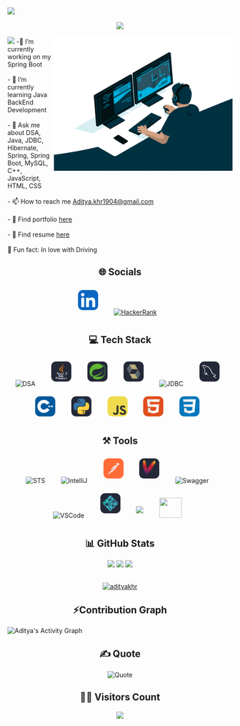 
<!--
**adityakhr/adityakhr** is a ✨ _special_ ✨ repository because its `README.md` (this file) appears on your GitHub profile.

Here are some ideas to get yo
- 🌱 I’m currently learn
- 👯 I’m looking 
- 🤔 I’m looking for helpit\
- 💬 Ask me about 
- 📫 How to reach 
- 😄 Pronouns:
- ⚡ Fun fact:-->
<img src="https://user-images.githubusercontent.com/73097560/115834477-dbab4500-a447-11eb-908a-139a6edaec5c.gif">

<p align="center">
     <a>
     <img src="https://readme-typing-svg.demolab.com/?lines=Hello there! This is Aditya Khare ; A Java%20Backend%20Developer           &font=Fira%20Code&center=true&width=440&height=45&color=dark&vCenter=true&size=22&pause=1000"></a>
      </p>
      
<img src="https://user-images.githubusercontent.com/73097560/115834477-dbab4500-a447-11eb-908a-139a6edaec5c.gif">

  <img align="right" src="gif/giphy.gif" style="width:400px; height:300px; margin-bottom:50px;">
  -🔭 I’m currently working on my Spring Boot<br><br>- 🌱 I’m currently learning Java BackEnd Development<br><br>- 💬 Ask me about DSA, Java, JDBC, Hibernate, Spring, Spring Boot, MySQL, C++, JavaScript, HTML, CSS<br><br>- 📫 How to reach me <a href="mailto:Aditya.khr1904@gmail.com" >Aditya.khr1904@gmail.com</a><br><br>- 📘 Find portfolio <a href="https://adityakhr.github.io/">here</a><br><br>- 📑 Find resume <a href="https://drive.google.com/file/d/1eYN53SgKZ7bet7Z9TvNZBInMICiZH8p0/view?usp=share_link">here</a><br><br>🚗 Fun fact: In love with Driving<br>


<h2 align="center">🌐 Socials</h2>
<div align="center">  
     <a href="https://linkedin.com/in/aditya-khare-1a254b1b8" target="_blank"><img style="margin: 10px" src="https://github.com/tandpfun/skill-icons/blob/main/icons/LinkedIn.svg" alt="LinkedIn" height="45" /></a> 
     &nbsp;&nbsp;
     <a href="https://www.hackerrank.com/aditya_khr1904?hr_r=1" target="_blank"><img style="margin: 10px" src="https://upload.wikimedia.org/wikipedia/commons/thumb/4/40/HackerRank_Icon-1000px.png/800px-HackerRank_Icon-1000px.png" alt="HackerRank" height="45" /></a>
     &nbsp;&nbsp;
</div>


 
 <h2 align="center">💻 Tech Stack</h2>
<div align="center"> 
     <img style="margin: 10px" src="https://e7.pngegg.com/pngimages/78/465/png-clipart-data-structures-and-algorithms-algorithms-data-structures-programs-computer-science-others-miscellaneous-computer-science-thumbnail.png" alt="DSA" height="45" />
        &nbsp;&nbsp;
     <img style="margin: 10px" src="https://github.com/tandpfun/skill-icons/blob/main/icons/Java-Dark.svg" alt="Java" height="45" />
        &nbsp;&nbsp;
     <img style="margin: 10px" src="https://github.com/tandpfun/skill-icons/blob/main/icons/Spring-Dark.svg" alt="Spring" height="45"/>
        &nbsp;&nbsp;
     <img style="margin: 10px" src="https://github.com/tandpfun/skill-icons/blob/main/icons/Hibernate-Dark.svg" alt="Hibernate" height="45"/>
        &nbsp;&nbsp;
     <img style="margin: 10px" src="https://pic.onlinewebfonts.com/thumbnails/icons_335846.svg" alt="JDBC" height="45"/>
        &nbsp;&nbsp;
     <img style="margin: 10px" src="https://github.com/tandpfun/skill-icons/blob/main/icons/MySQL-Dark.svg" alt="MySQL" height="45"/>
        &nbsp;&nbsp;
     <img style="margin: 10px" src="https://github.com/tandpfun/skill-icons/blob/main/icons/CPP.svg" alt="C++" height="45"/>
        &nbsp;&nbsp;
     <img style="margin: 10px" src="https://github.com/tandpfun/skill-icons/blob/main/icons/Python-Dark.svg" alt="Python" height="45"/>
        &nbsp;&nbsp;
     <img style="margin: 10px" src="https://github.com/tandpfun/skill-icons/blob/main/icons/JavaScript.svg" alt="JavaScript" height="45"/>
        &nbsp;&nbsp;
     <img style="margin: 10px" src="https://github.com/tandpfun/skill-icons/blob/main/icons/HTML.svg" alt="HTML" height="45"/>
        &nbsp;&nbsp;
     <img style="margin: 10px" src="https://github.com/tandpfun/skill-icons/blob/main/icons/CSS.svg" alt="CSS" height="45"/>
        &nbsp;&nbsp;
     
</div>

<h2 align="center">⚒️ Tools</h2>
<div align="center">
     <img style="margin: 10px" src="https://spring.io/img/projects/spring-tool.svg" alt="STS" height="45"/>
        &nbsp;&nbsp; 
     <img style="margin: 10px" src="https://upload.wikimedia.org/wikipedia/commons/thumb/9/9c/IntelliJ_IDEA_Icon.svg/96px-IntelliJ_IDEA_Icon.svg.png" alt="IntelliJ" height="45"/>
        &nbsp;&nbsp; 
     <img style="margin: 10px" src="https://github.com/tandpfun/skill-icons/blob/main/icons/Postman.svg" alt="PostMan" height="45"/>
        &nbsp;&nbsp; 
     <img style="margin: 10px" src="https://github.com/tandpfun/skill-icons/blob/main/icons/Maven-Dark.svg" alt="Apache Maven" height="45"/>
        &nbsp;&nbsp;
     <img style="margin: 10px" src="https://cdn.svgporn.com/logos/swagger.svg" alt="Swagger" height="45"/>
        &nbsp;&nbsp; 
     <img style="margin: 10px" src="https://upload.wikimedia.org/wikipedia/commons/thumb/9/9a/Visual_Studio_Code_1.35_icon.svg/768px-Visual_Studio_Code_1.35_icon.svg.png?20210804221519" alt="VSCode" height="45"/>
        &nbsp;&nbsp; 
     <img style="margin: 10px" src="https://github.com/tandpfun/skill-icons/blob/main/icons/Netlify-Dark.svg" height="45"/>
        &nbsp;&nbsp;
     <img style="margin: 10px" src="https://w7.pngwing.com/pngs/914/758/png-transparent-github-social-media-computer-icons-logo-android-github-logo-computer-wallpaper-banner-thumbnail.png" height="45"/>
        &nbsp;&nbsp; 
     <img style="margin: 10px" src="https://github.com/RimRaider639/TechStackIcons/raw/master/icons/canva/canva-original.svg" width="50px" height="45"/>
        &nbsp;&nbsp; 
</div>


<h2 align="center">📊 GitHub Stats</h2>
<div align="center">

<img style="width:330px;" src="https://github-readme-streak-stats.herokuapp.com/?user=adityakhr&theme=dark&hide_border=false" />

<img style="width:190px;" src="https://github-readme-stats.vercel.app/api/top-langs/?username=adityakhr&theme=dark&hide_border=false&include_all_commits=false&count_private=true&layout=compact" />

<img style="width:300px;" src="https://github-readme-stats.vercel.app/api?username=adityakhr&theme=dark&hide_border=false&include_all_commits=false&count_private=true" />

</div>
<br>
<p align="center"> <a href="https://github.com/ryo-ma/github-profile-trophy"><img src="https://github-profile-trophy.vercel.app/?username=adityakhr&theme=darkhub" alt="adityakhr" /></a> </p>


<h2 align="center">⚡Contribution Graph</h2>
  <a><img alt="Aditya's Activity Graph" src="https://github-readme-activity-graph.vercel.app/graph?username=adityakhr&theme=react-dark" /></a>

 <h2 align="center"> ✍️ Quote</h2>
 <div align="center">
      <a><img  style="text-align: center;"alt="Quote" src="https://quotes-github-readme.vercel.app/api?type=horizontal&theme=merko" /></a>
 </div>

 <h2 align="center">👨‍🦱 Visitors Count</h2>
<div align="center"> 
<p align="center"><img align="center" src="https://profile-counter.glitch.me/{adityakhr}/count.svg" /></p> 
</div>
